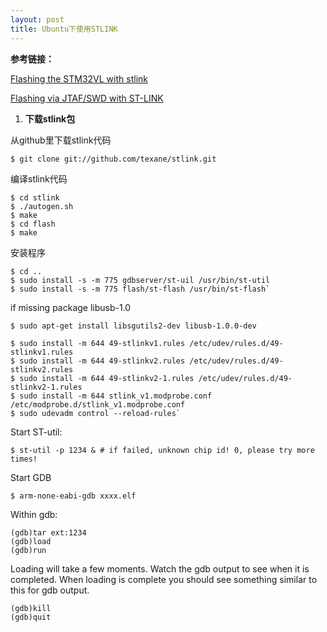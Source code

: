 ```yaml
---
layout: post
title: Ubuntu下使用STLINK
---
```

**参考链接：**

[Flashing the STM32VL with stlink](http://gpio.kaltpost.de/?page_id=148)

[Flashing via JTAF/SWD with ST-LINK](https://pixhawk.org/dev/nuttx/building_and_flashing_console)

1. **下载stlink包**

从github里下载stlink代码

`$ git clone git://github.com/texane/stlink.git`

编译stlink代码

```
$ cd stlink
$ ./autogen.sh
$ make
$ cd flash
$ make
```

安装程序

```
$ cd ..
$ sudo install -s -m 775 gdbserver/st-uil /usr/bin/st-util
$ sudo install -s -m 775 flash/st-flash /usr/bin/st-flash`
```

if missing package libusb-1.0

`$ sudo apt-get install libsgutils2-dev libusb-1.0.0-dev`

```
$ sudo install -m 644 49-stlinkv1.rules /etc/udev/rules.d/49-stlinkv1.rules
$ sudo install -m 644 49-stlinkv2.rules /etc/udev/rules.d/49-stlinkv2.rules
$ sudo install -m 644 49-stlinkv2-1.rules /etc/udev/rules.d/49-stlinkv2-1.rules 
$ sudo install -m 644 stlink_v1.modprobe.conf /etc/modprobe.d/stlink_v1.modprobe.conf
$ sudo udevadm control --reload-rules`
```

Start ST-util:

`$ st-util -p 1234 & # if failed, unknown chip id! 0, please try more times!`

Start GDB

`$ arm-none-eabi-gdb xxxx.elf`

Within gdb:

```gdb
(gdb)tar ext:1234
(gdb)load
(gdb)run
```
Loading will take a few moments. Watch the gdb output to see when it is completed. When loading is complete you should see something similar to this for gdb output.

```gdb
(gdb)kill
(gdb)quit
```

